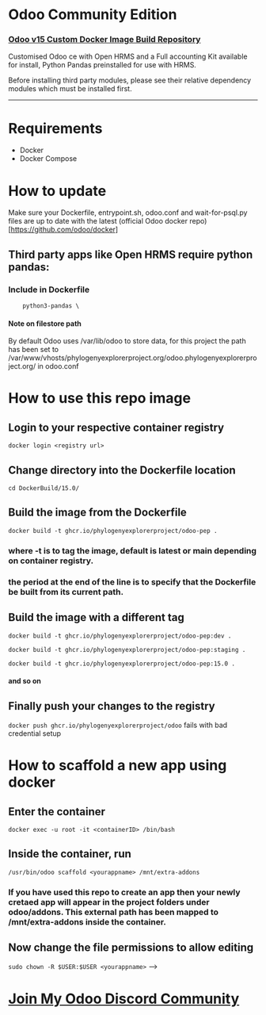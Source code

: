# Odoo Community Edition


### [Odoo v15 Custom Docker Image Build Repository](https://github.com/<insert-pep-container-registry-url>)

Customised Odoo ce with Open HRMS and a Full accounting Kit available for install, Python Pandas preinstalled for use with HRMS.

Before installing third party modules, please see their relative dependency modules which must be installed first.

---

# Requirements
- Docker
- Docker Compose



# How to update

Make sure your Dockerfile, entrypoint.sh, odoo.conf and wait-for-psql.py files are up to date with the latest (official Odoo docker repo)[https://github.com/odoo/docker]

## Third party apps like Open HRMS require python pandas:

### Include in Dockerfile

```
    python3-pandas \
```

#### Note on filestore path
By default Odoo uses /var/lib/odoo to store data, for this project the path has been set to /var/www/vhosts/phylogenyexplorerproject.org/odoo.phylogenyexplorerproject.org/ in odoo.conf

# How to use this repo image

## Login to your respective container registry

```
docker login <registry url>
```

## Change directory into the Dockerfile location

```
cd DockerBuild/15.0/
```

## Build the image from the Dockerfile

```
docker build -t ghcr.io/phylogenyexplorerproject/odoo-pep .
```

### where -t is to tag the image, default is latest or main depending on container registry.

### the period at the end of the line is to specify that the Dockerfile be built from its current path.

## Build the image with a different tag

```
docker build -t ghcr.io/phylogenyexplorerproject/odoo-pep:dev .

docker build -t ghcr.io/phylogenyexplorerproject/odoo-pep:staging .

docker build -t ghcr.io/phylogenyexplorerproject/odoo-pep:15.0 .
```

#### and so on

## Finally push your changes to the registry

`docker push ghcr.io/phylogenyexplorerproject/odoo`
fails with bad credential setup

# How to scaffold a new app using docker

## Enter the container

`docker exec -u root -it <containerID> /bin/bash`

## Inside the container, run

`/usr/bin/odoo scaffold <yourappname> /mnt/extra-addons`

### If you have used this repo to create an app then your newly cretaed app will appear in the project folders under odoo/addons. This external path has been mapped to /mnt/extra-addons inside the container.

## Now change the file permissions to allow editing

`sudo chown -R $USER:$USER <yourappname>` -->

# [Join My Odoo Discord Community](https://discord.gg/46kKJ5VeHt)